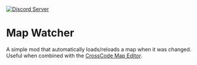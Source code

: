 [![Discord Server](https://img.shields.io/discord/382339402338402315.svg?label=Discord%20Server)](https://discord.gg/TFs6n5v)
# Map Watcher

A simple mod that automatically loads/reloads a map when it was changed.
Useful when combined with the [CrossCode Map Editor](https://github.com/CCDirectLink/crosscode-map-editor/).
